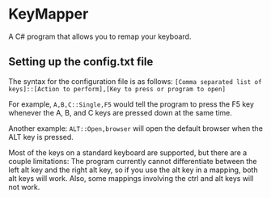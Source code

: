 # KeyMapper
A C# program that allows you to remap your keyboard.

## Setting up the config.txt file
The syntax for the configuration file is as follows: `[Comma separated list of keys]::[Action to perform],[Key to press or program to open]`

For example, `A,B,C::Single,F5` would tell the program to press the F5 key whenever the A, B, and C keys are pressed down at the same time.

Another example: `ALT::Open,browser` will open the default browser when the ALT key is pressed.

Most of the keys on a standard keyboard are supported, but there are a couple limitations: The program currently cannot differentiate between the left alt key and
the right alt key, so if you use the alt key in a mapping, both alt keys will work. Also, some mappings involving the ctrl and alt keys will not work. 
